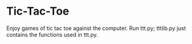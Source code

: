 # Tic-Tac-Toe
Enjoy games of tic tac toe against the computer.
Run ttt.py; tttlib.py just contains the functions used in ttt.py.
